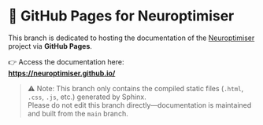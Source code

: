 # 📄 GitHub Pages for Neuroptimiser

This branch is dedicated to hosting the documentation of the [Neuroptimiser](https://github.com/neuroptimiser/neuroptimiser) project via **GitHub Pages**.

👉 Access the documentation here:  
**https://neuroptimiser.github.io/**

> ⚠️ Note: This branch only contains the compiled static files (`.html`, `.css`, `.js`, etc.) generated by Sphinx.  
> Please do not edit this branch directly—documentation is maintained and built from the `main` branch.
